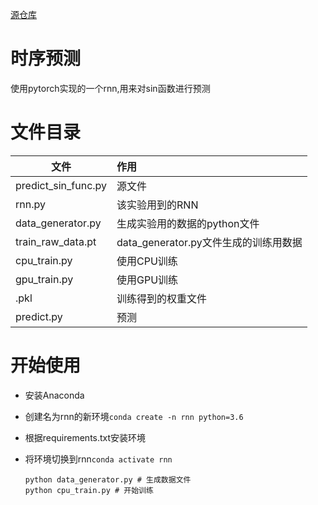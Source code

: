 [源仓库](https://github.com/MaXuSun/time_sequence_predict.git)

# 时序预测

使用pytorch实现的一个rnn,用来对sin函数进行预测

# 文件目录
|文件|作用|
|-|:-|
|predict_sin_func.py |源文件|
|rnn.py|该实验用到的RNN|
|data_generator.py|生成实验用的数据的python文件|
|train_raw_data.pt|data_generator.py文件生成的训练用数据|
| cpu_train.py | 使用CPU训练 |
| gpu_train.py | 使用GPU训练 |
|.pkl |训练得到的权重文件|
|predict.py| 预测|



# 开始使用

* 安装Anaconda

* 创建名为rnn的新环境`conda create -n rnn python=3.6`

* 根据requirements.txt安装环境

* 将环境切换到rnn`conda activate rnn`

  ~~~shell
  python data_generator.py # 生成数据文件
  python cpu_train.py # 开始训练
  ~~~

  



